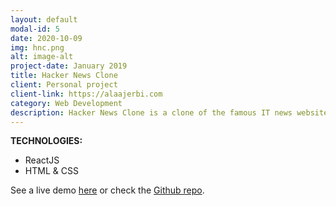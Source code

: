```yaml
---
layout: default
modal-id: 5
date: 2020-10-09
img: hnc.png
alt: image-alt
project-date: January 2019
title: Hacker News Clone
client: Personal project
client-link: https://alaajerbi.com
category: Web Development
description: Hacker News Clone is a clone of the famous IT news website built with ReactJS. With highlighted search keywords and pagination.
---
```


**TECHNOLOGIES:**
- ReactJS
- HTML & CSS

See a live demo [here](https://alaajerbi.com/hackernews-clone/) or check the [Github repo](https://github.com/alaajerbi/hackernews-clone).

